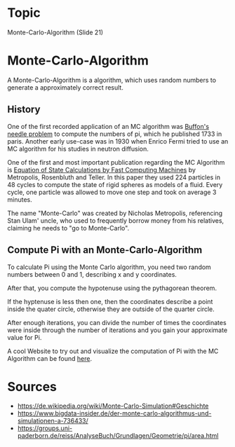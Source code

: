 # Topic

Monte-Carlo-Algorithm (Slide 21)

# Monte-Carlo-Algorithm

A Monte-Carlo-Algorithm is a algorithm, which uses random numbers to generate a approximately correct result.

## History

One of the first recorded application of an MC algorithm was [Buffon's needle problem](https://en.wikipedia.org/wiki/Buffon%27s_needle_problem) to compute the numbers of pi, which he published 1733 in paris.
Another early use-case was in 1930 when Enrico Fermi tried to use an MC algorithm for his studies in neutron diffusion.

One of the first and most important publication regarding the MC Algorithm is [Equation of State Calculations by Fast Computing Machines](https://bayes.wustl.edu/Manual/EquationOfState.pdf) by Metropolis, Rosenbluth and Teller. In this paper they used 224 particles in 48 cycles to compute the state of rigid spheres as models of a fluid. Every cycle, one particle was allowed to move one step and took on average 3 minutes.

The name "Monte-Carlo" was created by Nicholas Metropolis, referencing Stan Ulam' uncle, who used to frequently borrow money from his relatives, claiming he needs to "go to Monte-Carlo".

## Compute Pi with an Monte-Carlo-Algorithm

To calculate Pi using the Monte Carlo algorithm, you need two random numbers between 0 and 1, describing x and y coordinates.

After that, you compute the hypotenuse using the pythagorean theorem. 

If the hyptenuse is less then one, then the coordinates describe a point inside the quater circle, otherwise they are outside of the quarter circle.

After enough iterations, you can divide the number of times the coordinates were inside through the number of iterations and you gain your approximate value for Pi.

A cool Website to try out and visualize the computation of Pi with the MC Algorithm can be found [here](https://groups.uni-paderborn.de/reiss/AnalyseBuch/Grundlagen/Geometrie/pi/area.html).

# Sources

- https://de.wikipedia.org/wiki/Monte-Carlo-Simulation#Geschichte
- https://www.bigdata-insider.de/der-monte-carlo-algorithmus-und-simulationen-a-736433/
- https://groups.uni-paderborn.de/reiss/AnalyseBuch/Grundlagen/Geometrie/pi/area.html